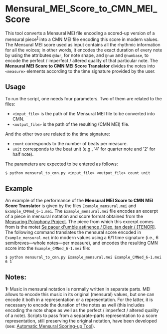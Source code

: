 # Mensural_MEI_Score_to_CMN_MEI_Score
This tool converts a Mensural MEI file encoding a scored-up version of a mensural piece<sup>[1](#one)</sup> into a CMN MEI file encoding this score in modern values. The Mensural MEI score used as input contains all the rhythmic information for all the voices; in other words, it encodes the exact duration of every note by using the attributes `@dur`, for note shape, and `@num` and `@numbase`, to encode the perfect / imperfect / altered quality of that particular note. The **Mensural MEI Score to CMN MEI Score Translator** divides the notes into `<measure>` elements according to the time signature provided by the user.

## Usage
To run the script, one needs four parameters. Two of them are related to the files:
- `<input_file>` is the path of the Mensural MEI file to be converted into CMN.
- `<output_file>` is the path of the resulting (CMN MEI) file.

And the other two are related to the time signature:
- `count` corresponds to the number of beats per measure.
- `unit` corresponds to the beat unit (e.g., '4' for quarter note and '2' for half note).

The parameters are expected to be entered as follows:
```
$ python mensural_to_cmn.py <input_file> <output_file> count unit
```

## Example
An example of the performance of the **Mensural MEI Score to CMN MEI Score Translator** is given by the files `Example_mensural.mei` and `Example_CMNed_6-1.mei`. The `Example_mensural.mei` file encodes an excerpt of a piece in mensural notation and score format obtained from the [Measuring Polyphony Project](https://measuringpolyphony.org). The piece from which this excerpt comes from is the motet [Se paour d'umble astinence / Diex, tan desir / \[TENOR\]](https://measuringpolyphony.org/display.html?/assets/mensural/diex_MENSURAL.mei). The following command translates the mensural score encoded in `Example_mensural.mei` into modern values using a 6/1 time signature (i.e., 6 semibreves—whole notes—per measure), and encodes the resulting CMN score into the `Example_CMNed_6-1.mei` file:
```
$ python mensural_to_cmn.py Example_mensural.mei Example_CMNed_6-1.mei 6 1
```

## Notes:
<a name="one">**1</a>:** Music in mensural notation is normally written in separate parts. MEI allows to encode this music in its original (mensural) values, but one can encode it both in a <parts> representation or a <score> representation. For the latter, it is necessary to encode the duration of the notes as well (this includes encoding the note shape as well as the perfect / imperfect / altered quality of a note). Scripts to pass from a separate-parts representation to a score representation, still preserving the original notation, have been developed (see: [Automatic Mensural Scoring-up Tool](https://github.com/ELVIS-Project/scoring-up)).
